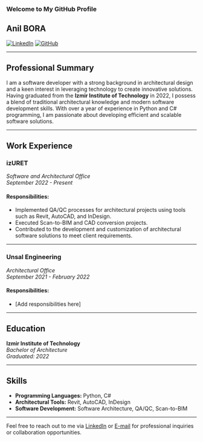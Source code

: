 ### Welcome to My GitHub Profile
## Anil BORA

[![LinkedIn](https://img.shields.io/badge/-LinkedIn-blue?style=flat-square&logo=linkedin&logoColor=white&link=https://www.linkedin.com/in/anilbora/)](https://www.linkedin.com/in/anilbora/)
[![GitHub](https://img.shields.io/badge/-GitHub-black?style=flat-square&logo=github&logoColor=white&link=https://github.com/anilbora/)](https://github.com/anilbora/)

---

## Professional Summary

I am a software developer with a strong background in architectural design and a keen interest in leveraging technology to create innovative solutions. Having graduated from the **Izmir Institute of Technology** in 2022, I possess a blend of traditional architectural knowledge and modern software development skills. With over a year of experience in Python and C# programming, I am passionate about developing efficient and scalable software solutions.

---

## Work Experience

### **izURET**
*Software and Architectural Office*  
*September 2022 - Present*

#### Responsibilities:

- Implemented QA/QC processes for architectural projects using tools such as Revit, AutoCAD, and InDesign.
- Executed Scan-to-BIM and CAD conversion projects.
- Contributed to the development and customization of architectural software solutions to meet client requirements.

---

### **Unsal Engineering**
*Architectural Office*  
*September 2021 - February 2022*

#### Responsibilities:

- [Add responsibilities here]

---

## Education

**Izmir Institute of Technology**  
*Bachelor of Architecture*  
*Graduated: 2022*

---

## Skills

- **Programming Languages:** Python, C#
- **Architectural Tools:** Revit, AutoCAD, InDesign
- **Software Development:** Software Architecture, QA/QC, Scan-to-BIM

---

Feel free to reach out to me via [LinkedIn](https://www.linkedin.com/in/anilbora/) or [E-mail](anlbora00@gmail.com) for professional inquiries or collaboration opportunities.
